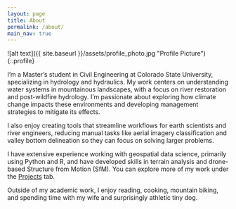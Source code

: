 ```yaml
---
layout: page
title: About
permalink: /about/
main_nav: true
---
```


![alt text]({{ site.baseurl }}/assets/profile_photo.jpg "Profile Picture"){:.profile}

I’m a Master’s student in Civil Engineering at Colorado State University, specializing in hydrology and hydraulics. My work centers on understanding water systems in mountainous landscapes, with a focus on river restoration and post-wildfire hydrology. I’m passionate about exploring how climate change impacts these environments and developing management strategies to mitigate its effects.

I also enjoy creating tools that streamline workflows for earth scientists and river engineers, reducing manual tasks like aerial imagery classification and valley bottom delineation so they can focus on solving larger problems.

I have extensive experience working with geospatial data science, primarily using Python and R, and have developed skills in terrain analysis and drone-based Structure from Motion (SfM). You can explore more of my work under the [Projects] tab.

Outside of my academic work, I enjoy reading, cooking, mountain biking, and spending time with my wife and surprisingly athletic tiny dog.

[Projects]: https://atdunwoody.github.io/projects/

